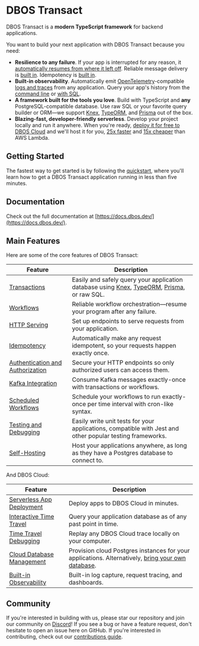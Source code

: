 # DBOS Transact

DBOS Transact is a **modern TypeScript framework** for backend applications.

You want to build your next application with DBOS Transact because you need:

- **Resilience to any failure**.  If your app is interrupted for any reason, it [automatically resumes from where it left off](https://docs.dbos.dev/tutorials/workflow-tutorial#reliability-guarantees).  Reliable message delivery is [built in](https://docs.dbos.dev/tutorials/workflow-communication-tutorial#reliability-guarantees-1). Idempotency is [built in](https://docs.dbos.dev/tutorials/idempotency-tutorial).
- **Built-in observability**. Automatically emit [OpenTelemetry](https://opentelemetry.io/)-compatible [logs and traces](https://docs.dbos.dev/tutorials/logging) from any application. Query your app's history from the [command line](https://docs.dbos.dev/api-reference/cli#workflow-management-commands) or [with SQL](https://docs.dbos.dev/api-reference/system-tables).
- **A framework built for the tools you love**. Build with TypeScript and **any** PostgreSQL-compatible database. Use raw SQL or your favorite query builder or ORM&mdash;we support [Knex](https://docs.dbos.dev/tutorials/using-knex), [TypeORM](https://docs.dbos.dev/tutorials/using-typeorm), and [Prisma](https://docs.dbos.dev/tutorials/using-prisma) out of the box.
- **Blazing-fast, developer-friendly serverless**.  Develop your project locally and run it anywhere. When you're ready, [deploy it for free to DBOS Cloud](https://docs.dbos.dev/getting-started/quickstart#deploying-to-dbos-cloud) and we'll host it for you, [25x faster](https://www.dbos.dev/blog/dbos-vs-aws-step-functions-benchmark) and [15x cheaper](https://www.dbos.dev/blog/dbos-vs-lambda-cost) than AWS Lambda.

## Getting Started

The fastest way to get started is by following the [quickstart](https://docs.dbos.dev/getting-started/quickstart), where you'll learn how to get a DBOS Transact application running in less than five minutes.

## Documentation

Check out the full documentation at [https://docs.dbos.dev/](https://docs.dbos.dev/).

## Main Features

Here are some of the core features of DBOS Transact:

| Feature                                                                       | Description
| ----------------------------------------------------------------------------- | ------------------------------------------------------------------------------------------------------------------------- |
| [Transactions](https://docs.dbos.dev/tutorials/transaction-tutorial)                              | Easily and safely query your application database using [Knex](https://docs.dbos.dev/tutorials/using-knex), [TypeORM](https://docs.dbos.dev/tutorials/using-typeorm), [Prisma](https://docs.dbos.dev/tutorials/using-prisma), or raw SQL.
| [Workflows](https://docs.dbos.dev/tutorials/workflow-tutorial)                                    | Reliable workflow orchestration&#8212;resume your program after any failure.
| [HTTP Serving](https://docs.dbos.dev/tutorials/http-serving-tutorial)                             | Set up endpoints to serve requests from your application.
| [Idempotency](https://docs.dbos.dev/tutorials/idempotency-tutorial)                               | Automatically make any request idempotent, so your requests happen exactly once.
| [Authentication and Authorization](https://docs.dbos.dev/tutorials/authentication-authorization)  | Secure your HTTP endpoints so only authorized users can access them.
| [Kafka Integration](https://docs.dbos.dev/tutorials/kafka-integration)                            | Consume Kafka messages exactly-once with transactions or workflows.
| [Scheduled Workflows](https://docs.dbos.dev/tutorials/scheduled-workflows)                        | Schedule your workflows to run exactly-once per time interval with cron-like syntax.
| [Testing and Debugging](https://docs.dbos.dev/tutorials/testing-tutorial)                         | Easily write unit tests for your applications, compatible with Jest and other popular testing frameworks.
| [Self-Hosting](https://docs.dbos.dev/tutorials/self-hosting)                                      | Host your applications anywhere, as long as they have a Postgres database to connect to.

And DBOS Cloud:

| Feature                                                                       | Description
| ----------------------------------------------------------------------------- | ------------------------------------------------------------------------------------------------------------------------- |
| [Serverless App Deployment](https://docs.dbos.dev/cloud-tutorials/application-management)      | Deploy apps to DBOS Cloud in minutes.
| [Interactive Time Travel](https://docs.dbos.dev/cloud-tutorials/interactive-timetravel)        | Query your application database as of any past point in time.
| [Time Travel Debugging](https://docs.dbos.dev/cloud-tutorials/timetravel-debugging)            | Replay any DBOS Cloud trace locally on your computer.
| [Cloud Database Management](https://docs.dbos.dev/cloud-tutorials/database-management)         | Provision cloud Postgres instances for your applications. Alternatively, [bring your own database](https://docs.dbos.dev/cloud-tutorials/database-management).
| [Built-in Observability](https://docs.dbos.dev/cloud-tutorials/monitoring-dashboard)           | Built-in log capture, request tracing, and dashboards.

## Community

If you're interested in building with us, please star our repository and join our community on [Discord](https://discord.gg/fMwQjeW5zg)!
If you see a bug or have a feature request, don't hesitate to open an issue here on GitHub.
If you're interested in contributing, check out our [contributions guide](./CONTRIBUTING.md).

